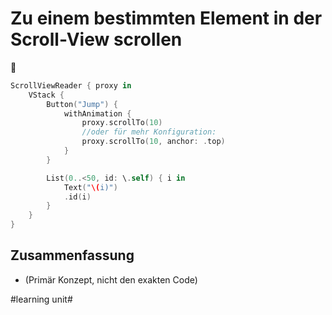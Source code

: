 # Zu einem bestimmten Element in der Scroll-View scrollen
📜

```swift
ScrollViewReader { proxy in
	VStack {
		Button("Jump") {
			withAnimation {
				proxy.scrollTo(10)
				//oder für mehr Konfiguration:
				proxy.scrollTo(10, anchor: .top)
			}
		}

		List(0..<50, id: \.self) { i in
			Text("\(i)")
			.id(i)
		}
	}
}
```

## Zusammenfassung
- (Primär Konzept, nicht den exakten Code)

#learning unit#
